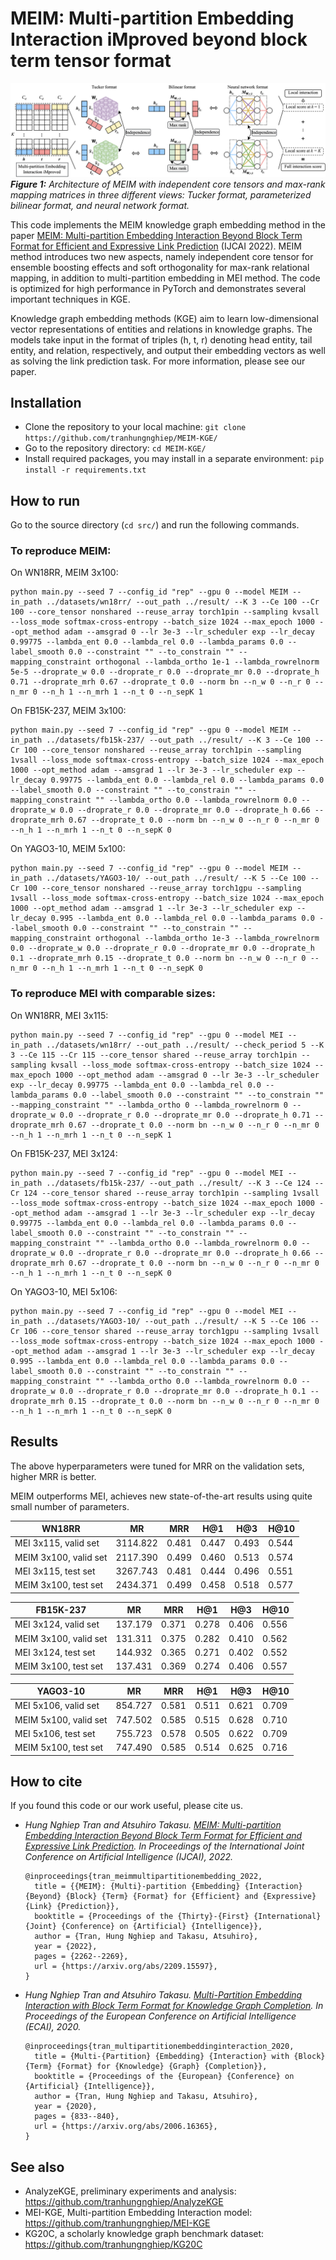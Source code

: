 # MEIM: Multi-partition Embedding Interaction iMproved beyond block term tensor format

![MEIM architecture](./MEIM_architecture.png)
***Figure 1:** Architecture of MEIM with independent core tensors and max-rank mapping matrices in three different views: Tucker format, parameterized bilinear format, and neural network format.*

This code implements the MEIM knowledge graph embedding method in the paper [MEIM: Multi-partition Embedding Interaction Beyond Block Term Format for Efficient and Expressive Link Prediction](https://arxiv.org/abs/2209.15597) (IJCAI 2022). MEIM method introduces two new aspects, namely independent core tensor for ensemble boosting effects and soft orthogonality for max-rank relational mapping, in addition to multi-partition embedding in MEI method. The code is optimized for high performance in PyTorch and demonstrates several important techniques in KGE.

Knowledge graph embedding methods (KGE) aim to learn low-dimensional vector representations of entities and relations in knowledge graphs. The models take input in the format of triples (h, t, r) denoting head entity, tail entity, and relation, respectively, and output their embedding vectors as well as solving the link prediction task. For more information, please see our paper.

## Installation
- Clone the repository to your local machine: `git clone https://github.com/tranhungnghiep/MEIM-KGE/`
- Go to the repository directory: `cd MEIM-KGE/`
- Install required packages, you may install in a separate environment: `pip install -r requirements.txt`

## How to run
Go to the source directory (`cd src/`) and run the following commands.

### To reproduce MEIM:
On WN18RR, MEIM 3x100:
```shell script
python main.py --seed 7 --config_id "rep" --gpu 0 --model MEIM --in_path ../datasets/wn18rr/ --out_path ../result/ --K 3 --Ce 100 --Cr 100 --core_tensor nonshared --reuse_array torch1pin --sampling kvsall --loss_mode softmax-cross-entropy --batch_size 1024 --max_epoch 1000 --opt_method adam --amsgrad 0 --lr 3e-3 --lr_scheduler exp --lr_decay 0.99775 --lambda_ent 0.0 --lambda_rel 0.0 --lambda_params 0.0 --label_smooth 0.0 --constraint "" --to_constrain "" --mapping_constraint orthogonal --lambda_ortho 1e-1 --lambda_rowrelnorm 5e-5 --droprate_w 0.0 --droprate_r 0.0 --droprate_mr 0.0 --droprate_h 0.71 --droprate_mrh 0.67 --droprate_t 0.0 --norm bn --n_w 0 --n_r 0 --n_mr 0 --n_h 1 --n_mrh 1 --n_t 0 --n_sepK 1
```
On FB15K-237, MEIM 3x100:
```shell script
python main.py --seed 7 --config_id "rep" --gpu 0 --model MEIM --in_path ../datasets/fb15k-237/ --out_path ../result/ --K 3 --Ce 100 --Cr 100 --core_tensor nonshared --reuse_array torch1pin --sampling 1vsall --loss_mode softmax-cross-entropy --batch_size 1024 --max_epoch 1000 --opt_method adam --amsgrad 1 --lr 3e-3 --lr_scheduler exp --lr_decay 0.99775 --lambda_ent 0.0 --lambda_rel 0.0 --lambda_params 0.0 --label_smooth 0.0 --constraint "" --to_constrain "" --mapping_constraint "" --lambda_ortho 0.0 --lambda_rowrelnorm 0.0 --droprate_w 0.0 --droprate_r 0.0 --droprate_mr 0.0 --droprate_h 0.66 --droprate_mrh 0.67 --droprate_t 0.0 --norm bn --n_w 0 --n_r 0 --n_mr 0 --n_h 1 --n_mrh 1 --n_t 0 --n_sepK 0
```
On YAGO3-10, MEIM 5x100:
```shell script
python main.py --seed 7 --config_id "rep" --gpu 0 --model MEIM --in_path ../datasets/YAGO3-10/ --out_path ../result/ --K 5 --Ce 100 --Cr 100 --core_tensor nonshared --reuse_array torch1gpu --sampling 1vsall --loss_mode softmax-cross-entropy --batch_size 1024 --max_epoch 1000 --opt_method adam --amsgrad 1 --lr 3e-3 --lr_scheduler exp --lr_decay 0.995 --lambda_ent 0.0 --lambda_rel 0.0 --lambda_params 0.0 --label_smooth 0.0 --constraint "" --to_constrain "" --mapping_constraint orthogonal --lambda_ortho 1e-3 --lambda_rowrelnorm 0.0 --droprate_w 0.0 --droprate_r 0.0 --droprate_mr 0.0 --droprate_h 0.1 --droprate_mrh 0.15 --droprate_t 0.0 --norm bn --n_w 0 --n_r 0 --n_mr 0 --n_h 1 --n_mrh 1 --n_t 0 --n_sepK 0
```

### To reproduce MEI with comparable sizes:
On WN18RR, MEI 3x115:
```shell script
python main.py --seed 7 --config_id "rep" --gpu 0 --model MEI --in_path ../datasets/wn18rr/ --out_path ../result/ --check_period 5 --K 3 --Ce 115 --Cr 115 --core_tensor shared --reuse_array torch1pin --sampling kvsall --loss_mode softmax-cross-entropy --batch_size 1024 --max_epoch 1000 --opt_method adam --amsgrad 0 --lr 3e-3 --lr_scheduler exp --lr_decay 0.99775 --lambda_ent 0.0 --lambda_rel 0.0 --lambda_params 0.0 --label_smooth 0.0 --constraint "" --to_constrain "" --mapping_constraint "" --lambda_ortho 0 --lambda_rowrelnorm 0 --droprate_w 0.0 --droprate_r 0.0 --droprate_mr 0.0 --droprate_h 0.71 --droprate_mrh 0.67 --droprate_t 0.0 --norm bn --n_w 0 --n_r 0 --n_mr 0 --n_h 1 --n_mrh 1 --n_t 0 --n_sepK 1
```
On FB15K-237, MEI 3x124:
```shell script
python main.py --seed 7 --config_id "rep" --gpu 0 --model MEI --in_path ../datasets/fb15k-237/ --out_path ../result/ --K 3 --Ce 124 --Cr 124 --core_tensor shared --reuse_array torch1pin --sampling 1vsall --loss_mode softmax-cross-entropy --batch_size 1024 --max_epoch 1000 --opt_method adam --amsgrad 1 --lr 3e-3 --lr_scheduler exp --lr_decay 0.99775 --lambda_ent 0.0 --lambda_rel 0.0 --lambda_params 0.0 --label_smooth 0.0 --constraint "" --to_constrain "" --mapping_constraint "" --lambda_ortho 0.0 --lambda_rowrelnorm 0.0 --droprate_w 0.0 --droprate_r 0.0 --droprate_mr 0.0 --droprate_h 0.66 --droprate_mrh 0.67 --droprate_t 0.0 --norm bn --n_w 0 --n_r 0 --n_mr 0 --n_h 1 --n_mrh 1 --n_t 0 --n_sepK 0
```
On YAGO3-10, MEI 5x106:
```shell script
python main.py --seed 7 --config_id "rep" --gpu 0 --model MEI --in_path ../datasets/YAGO3-10/ --out_path ../result/ --K 5 --Ce 106 --Cr 106 --core_tensor shared --reuse_array torch1gpu --sampling 1vsall --loss_mode softmax-cross-entropy --batch_size 1024 --max_epoch 1000 --opt_method adam --amsgrad 1 --lr 3e-3 --lr_scheduler exp --lr_decay 0.995 --lambda_ent 0.0 --lambda_rel 0.0 --lambda_params 0.0 --label_smooth 0.0 --constraint "" --to_constrain "" --mapping_constraint "" --lambda_ortho 0.0 --lambda_rowrelnorm 0.0 --droprate_w 0.0 --droprate_r 0.0 --droprate_mr 0.0 --droprate_h 0.1 --droprate_mrh 0.15 --droprate_t 0.0 --norm bn --n_w 0 --n_r 0 --n_mr 0 --n_h 1 --n_mrh 1 --n_t 0 --n_sepK 0
```

## Results
The above hyperparameters were tuned for MRR on the validation sets, higher MRR is better. 

MEIM outperforms MEI, achieves new state-of-the-art results using quite small number of parameters.

| WN18RR              | MR | MRR | H@1 | H@3 | H@10 |
| ------------------- | - | - | - | - | - |
| MEI 3x115, valid set| 3114.822 | 0.481 | 0.447 | 0.493 | 0.544 |
| MEIM 3x100, valid set| 2117.390 | 0.499 | 0.460 | 0.513 | 0.574 |
| MEI 3x115, test set | 3267.743 | 0.481 | 0.444 | 0.496 | 0.551 |
| MEIM 3x100, test set | 2434.371 | 0.499 | 0.458 | 0.518 | 0.577 |

| FB15K-237           | MR | MRR | H@1 | H@3 | H@10 |
| ------------------- | - | - | - | - | - |
| MEI 3x124, valid set| 137.179 | 0.371 | 0.278 | 0.406 | 0.556 |
| MEIM 3x100, valid set| 131.311 | 0.375 | 0.282 | 0.410 | 0.562 |
| MEI 3x124, test set | 144.932 | 0.365 | 0.271 | 0.402 | 0.552 |
| MEIM 3x100, test set | 137.431 | 0.369 | 0.274 | 0.406 | 0.557 |

| YAGO3-10            | MR | MRR | H@1 | H@3 | H@10 |
| ------------------- | - | - | - | - | - |
| MEI 5x106, valid set| 854.727 | 0.581 | 0.511 | 0.621 | 0.709 |
| MEIM 5x100, valid set| 747.502 | 0.585 | 0.515 | 0.628 | 0.710 |
| MEI 5x106, test set | 755.723 | 0.578 | 0.505 | 0.622 | 0.709 |
| MEIM 5x100, test set | 747.490 | 0.585 | 0.514 | 0.625 | 0.716 |

## How to cite
If you found this code or our work useful, please cite us.
- *Hung Nghiep Tran and Atsuhiro Takasu. [MEIM: Multi-partition Embedding Interaction Beyond Block Term Format for Efficient and Expressive Link Prediction](https://arxiv.org/abs/2209.15597). In Proceedings of the International Joint Conference on Artificial Intelligence (IJCAI), 2022.*  
  ```
  @inproceedings{tran_meimmultipartitionembedding_2022,
    title = {{MEIM}: {Multi}-partition {Embedding} {Interaction} {Beyond} {Block} {Term} {Format} for {Efficient} and {Expressive} {Link} {Prediction}},
    booktitle = {Proceedings of the {Thirty}-{First} {International} {Joint} {Conference} on {Artificial} {Intelligence}},
    author = {Tran, Hung Nghiep and Takasu, Atsuhiro},
    year = {2022},
    pages = {2262--2269},
    url = {https://arxiv.org/abs/2209.15597},
  }
  ```
- *Hung Nghiep Tran and Atsuhiro Takasu. [Multi-Partition Embedding Interaction with Block Term Format for Knowledge Graph Completion](https://arxiv.org/abs/2006.16365). In Proceedings of the European Conference on Artificial Intelligence (ECAI), 2020.*  
  ```
  @inproceedings{tran_multipartitionembeddinginteraction_2020,
    title = {Multi-{Partition} {Embedding} {Interaction} with {Block} {Term} {Format} for {Knowledge} {Graph} {Completion}},
    booktitle = {Proceedings of the {European} {Conference} on {Artificial} {Intelligence}},
    author = {Tran, Hung Nghiep and Takasu, Atsuhiro},
    year = {2020},
    pages = {833--840},
    url = {https://arxiv.org/abs/2006.16365},
  }
  ```

## See also
- AnalyzeKGE, preliminary experiments and analysis: https://github.com/tranhungnghiep/AnalyzeKGE
- MEI-KGE, Multi-partition Embedding Interaction model: https://github.com/tranhungnghiep/MEI-KGE
- KG20C, a scholarly knowledge graph benchmark dataset: https://github.com/tranhungnghiep/KG20C
